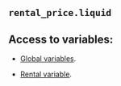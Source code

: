 ## `rental_price.liquid`

## Access to variables:  

* [Global variables](/reference/variables/global/).  

* [Rental variable](/reference/variables/rental/).  
